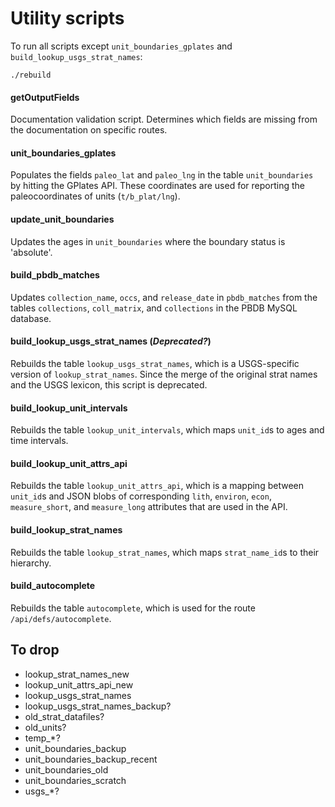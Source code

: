 # Utility scripts

To run all scripts except `unit_boundaries_gplates` and `build_lookup_usgs_strat_names`:

````
./rebuild
````

#### getOutputFields
Documentation validation script. Determines which fields are missing from the documentation on specific routes.

#### unit_boundaries_gplates
Populates the fields `paleo_lat` and `paleo_lng` in the table `unit_boundaries` by hitting the GPlates API. These coordinates are used for reporting the paleocoordinates of units (`t/b_plat/lng`).

#### update_unit_boundaries
Updates the ages in `unit_boundaries` where the boundary status is 'absolute'.

#### build_pbdb_matches
Updates `collection_name`, `occs`, and `release_date` in `pbdb_matches` from the tables `collections`, `coll_matrix`, and `collections` in the PBDB MySQL database.

#### build_lookup_usgs_strat_names (*Deprecated?*)
Rebuilds the table `lookup_usgs_strat_names`, which is a USGS-specific version of `lookup_strat_names`. Since the merge of the original strat names and the USGS lexicon, this script is deprecated.

#### build_lookup_unit_intervals
Rebuilds the table `lookup_unit_intervals`, which maps `unit_id`s to ages and time intervals.

#### build_lookup_unit_attrs_api
Rebuilds the table `lookup_unit_attrs_api`, which is a mapping between `unit_id`s and JSON blobs of corresponding `lith`, `environ`, `econ`, `measure_short`, and `measure_long` attributes that are used in the API.

#### build_lookup_strat_names
Rebuilds the table `lookup_strat_names`, which maps `strat_name_id`s to their hierarchy.

#### build_autocomplete
Rebuilds the table `autocomplete`, which is used for the route `/api/defs/autocomplete`.

## To drop
+ lookup_strat_names_new
+ lookup_unit_attrs_api_new
+ lookup_usgs_strat_names
+ lookup_usgs_strat_names_backup?
+ old_strat_datafiles?
+ old_units?
+ temp_*?
+ unit_boundaries_backup
+ unit_boundaries_backup_recent
+ unit_boundaries_old
+ unit_boundaries_scratch
+ usgs_*?
